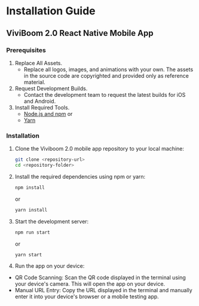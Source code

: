# Installation Guide
## ViviBoom 2.0 React Native Mobile App

### Prerequisites
1. Replace All Assets.
    - Replace all logos, images, and animations with your own. The assets in the source code are copyrighted and provided only as reference material.
1. Request Development Builds.
    - Contact the development team to request the latest builds for iOS and Android.
1. Install Required Tools.
    - [Node.js and npm](https://nodejs.org/en/)
    or
    - [Yarn]()

### Installation
1. Clone the Viviboom 2.0 mobile app repository to your local machine:
    ```bash
    git clone <repository-url>
    cd <repository-folder>
    ```
1. Install the required dependencies using npm or yarn:
    ```bash
    npm install
    ```
    or
    ```bash
    yarn install
    ```
1. Start the development server:
    ```bash
    npm run start
    ```
    or
    ```bash
    yarn start
    ```
1. Run the app on your device:
- QR Code Scanning:
    Scan the QR code displayed in the terminal using your device's camera. This will open the app on your device.
- Manual URL Entry:
    Copy the URL displayed in the terminal and manually enter it into your device's browser or a mobile testing app.
